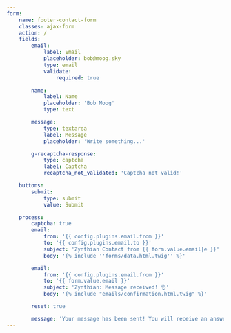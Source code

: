 ```yaml
---
form:
    name: footer-contact-form
    classes: ajax-form
    action: /
    fields:
        email:
            label: Email
            placeholder: bob@moog.sky
            type: email
            validate:
                required: true

        name:
            label: Name
            placeholder: 'Bob Moog'
            type: text

        message:
            type: textarea
            label: Message
            placeholder: 'Write something...'

        g-recaptcha-response:
            type: captcha
            label: Captcha
            recaptcha_not_validated: 'Captcha not valid!'

    buttons:
        submit:
            type: submit
            value: Submit

    process:
        captcha: true
        email:
            from: '{{ config.plugins.email.from }}'
            to: '{{ config.plugins.email.to }}'
            subject: 'Zynthian Contact from {{ form.value.email|e }}'
            body: '{% include ''forms/data.html.twig'' %}'

        email:
            from: '{{ config.plugins.email.from }}'
            to: '{{ form.value.email }}'
            subject: 'Zynthian: Message received! 👌'
            body: '{% include "emails/confirmation.html.twig" %}'

        reset: true

        message: 'Your message has been sent! You will receive an answer very soon ...'
---
```


